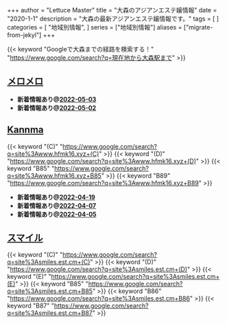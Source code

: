 +++
author = "Lettuce Master"
title = "大森のアジアンエステ嬢情報"
date = "2020-1-1"
description = "大森の最新アジアンエステ嬢情報です。"
tags = [
]
categories = [
    "地域別情報",
]
series = ["地域別情報"]
aliases = ["migrate-from-jekyl"]
+++

{{< keyword "Googleで大森までの経路を検索する！" "https://www.google.com/search?q=現在地から大森駅まで" >}}

## [メロメロ](http://on.mznab.com/)


- **新着情報あり@[2022-05-03](/post/2022-05-03)**
- **新着情報あり@[2022-05-02](/post/2022-05-02)**
## [Kannma](http://www.hfmk16.xyz/)
{{< keyword "(C)" "https://www.google.com/search?q=site%3Awww.hfmk16.xyz+(C)" >}} {{< keyword "(D)" "https://www.google.com/search?q=site%3Awww.hfmk16.xyz+(D)" >}} {{< keyword "B85" "https://www.google.com/search?q=site%3Awww.hfmk16.xyz+B85" >}} {{< keyword "B89" "https://www.google.com/search?q=site%3Awww.hfmk16.xyz+B89" >}} 

- **新着情報あり@[2022-04-19](/post/2022-04-19)**
- **新着情報あり@[2022-04-07](/post/2022-04-07)**
- **新着情報あり@[2022-04-05](/post/2022-04-05)**
## [スマイル](https://smiles.est.cm/)
{{< keyword "(C)" "https://www.google.com/search?q=site%3Asmiles.est.cm+(C)" >}} {{< keyword "(D)" "https://www.google.com/search?q=site%3Asmiles.est.cm+(D)" >}} {{< keyword "(E)" "https://www.google.com/search?q=site%3Asmiles.est.cm+(E)" >}} {{< keyword "B85" "https://www.google.com/search?q=site%3Asmiles.est.cm+B85" >}} {{< keyword "B86" "https://www.google.com/search?q=site%3Asmiles.est.cm+B86" >}} {{< keyword "B87" "https://www.google.com/search?q=site%3Asmiles.est.cm+B87" >}} 

